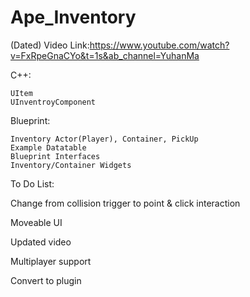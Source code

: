 # Ape_Inventory

(Dated) Video Link:https://www.youtube.com/watch?v=FxRpeGnaCYo&t=1s&ab_channel=YuhanMa

C++:

    UItem  
    UInventroyComponent
    
Blueprint:

	Inventory Actor(Player), Container, PickUp
	Example Datatable
	Blueprint Interfaces
	Inventory/Container Widgets


To Do List:

Change from collision trigger to point & click interaction

Moveable UI

Updated video

Multiplayer support

Convert to plugin
